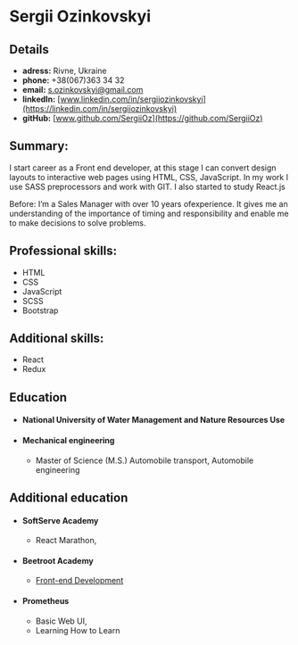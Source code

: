 # Sergii Ozinkovskyi

## Details

-   **adress:** Rivne, Ukraine
-   **phone:** +38(067)363 34 32
-   **email:** s.ozinkovskyi@gmail.com
-   **linkedIn:** [www.linkedin.com/in/sergiiozinkovskyi](https://linkedin.com/in/sergiiozinkovskyi)
-   **gitHub:** [www.github.com/SergiiOz](https://github.com/SergiiOz)

## Summary:

I start career as a Front end developer, at this stage I can
convert design layouts to interactive web pages using HTML,
CSS, JavaScript. In my work I use SASS preprocessors and
work with GIT. I also started to study React.js

Before:
I’m a Sales Manager with over 10 years ofexperience.
It gives me an understanding of the importance of timing and responsibility and
enable me to make decisions to solve problems.

## Professional skills:

-   HTML
-   CSS
-   JavaScript
-   SCSS
-   Bootstrap

## Additional skills:

-   React
-   Redux

## Education

-   #### **National University of Water Management and Nature Resources Use**

-   #### Mechanical engineering
    -   Master of Science (M.S.) Automobile transport, Automobile
        engineering

## Additional education

-   #### SoftServe Academy

    -   React Marathon,

-   #### Beetroot Academy

    -   [Front-end Development](https://lms.beetroot.academy/diploma/cjyjtowak9bk40836vkny3blk)

-   #### Prometheus

    -   Basic Web UI,
    -   Learning How to Learn
